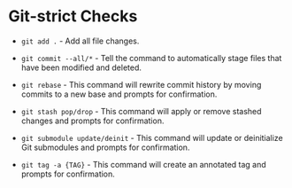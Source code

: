 # Git-strict Checks

- `git add .` - Add all file changes.
- `git commit --all/*` - Tell the command to automatically stage files that have been modified and deleted.

- `git rebase` - This command will rewrite commit history by moving commits to a new base and prompts for confirmation.

- `git stash pop/drop` - This command will apply or remove stashed changes and prompts for confirmation.

- `git submodule update/deinit` - This command will update or deinitialize Git submodules and prompts for confirmation.

- `git tag -a {TAG}` - This command will create an annotated tag and prompts for confirmation.
